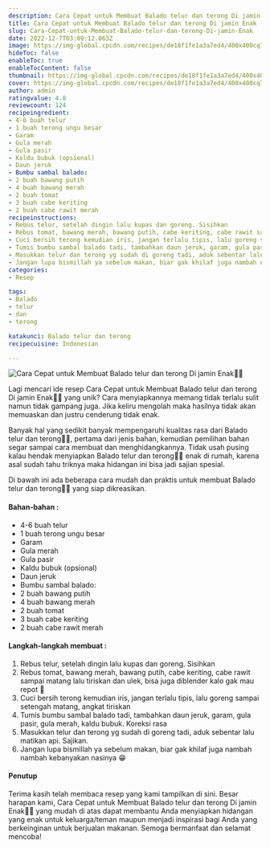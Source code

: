 ```yaml
---
description: Cara Cepat untuk Membuat Balado telur dan terong Di jamin Enak"
title: Cara Cepat untuk Membuat Balado telur dan terong Di jamin Enak
slug: Cara-Cepat-untuk-Membuat-Balado-telur-dan-terong-Di-jamin-Enak
date: 2022-12-7T03:09:12.063Z
image: https://img-global.cpcdn.com/recipes/de18f1fe1a3a7ed4/400x400cq70/photo.jpg
hideToc: false
enableToc: true
enableTocContent: false
thumbnail: https://img-global.cpcdn.com/recipes/de18f1fe1a3a7ed4/400x400cq70/photo.jpg
cover: https://img-global.cpcdn.com/recipes/de18f1fe1a3a7ed4/400x400cq70/photo.jpg
author: admin
ratingvalue: 4.8
reviewcount: 124
recipeingredient:
- 4-6 buah telur
- 1 buah terong ungu besar
- Garam
- Gula merah
- Gula pasir
- Kaldu bubuk (opsional)
- Daun jeruk
- Bumbu sambal balado:
- 2 buah bawang putih
- 4 buah bawang merah
- 2 buah tomat
- 3 buah cabe keriting
- 2 buah cabe rawit merah
recipeinstructions:
- Rebus telur, setelah dingin lalu kupas dan goreng. Sisihkan
- Rebus tomat, bawang merah, bawang putih, cabe keriting, cabe rawit sampai matang lalu tiriskan dan ulek, bisa juga diblender kalo gak mau repot 🤭
- Cuci bersih terong kemudian iris, jangan terlalu tipis, lalu goreng sampai setengah matang, angkat tiriskan
- Tumis bumbu sambal balado tadi, tambahkan daun jeruk, garam, gula pasir, gula merah, kaldu bubuk. Koreksi rasa
- Masukkan telur dan terong yg sudah di goreng tadi, aduk sebentar lalu matikan api. Sajikan.
- Jangan lupa bismillah ya sebelum makan, biar gak khilaf juga nambah nambah kebanyakan nasinya 😁
categories:
- Resep

tags:
- Balado
- telur
- dan
- terong

katakunci: Balado telur dan terong
recipecuisine: Indonesian

---
```


![Cara Cepat untuk Membuat Balado telur dan terong Di jamin Enak👩‍🍳](https://img-global.cpcdn.com/recipes/de18f1fe1a3a7ed4/400x400cq70/photo.jpg)

Lagi mencari ide resep Cara Cepat untuk Membuat Balado telur dan terong Di jamin Enak👩‍🍳 yang unik? Cara menyiapkannya memang tidak terlalu sulit namun tidak gampang juga. Jika keliru mengolah maka hasilnya tidak akan memuaskan dan justru cenderung tidak enak.

Banyak hal yang sedikit banyak mempengaruhi kualitas rasa dari Balado telur dan terong👩‍🍳, pertama dari jenis bahan, kemudian pemilihan bahan segar sampai cara membuat dan menghidangkannya. Tidak usah pusing kalau hendak menyiapkan Balado telur dan terong👩‍🍳 enak di rumah, karena asal sudah tahu triknya maka hidangan ini bisa jadi sajian spesial.

Di bawah ini ada beberapa cara mudah dan praktis untuk membuat Balado telur dan terong👩‍🍳 yang siap dikreasikan.

<!--inarticleads1-->

#### Bahan-bahan :

- 4-6 buah telur
- 1 buah terong ungu besar
- Garam
- Gula merah
- Gula pasir
- Kaldu bubuk (opsional)
- Daun jeruk
- Bumbu sambal balado:
- 2 buah bawang putih
- 4 buah bawang merah
- 2 buah tomat
- 3 buah cabe keriting
- 2 buah cabe rawit merah

<!--inarticleads2-->

#### Langkah-langkah membuat :

1. Rebus telur, setelah dingin lalu kupas dan goreng. Sisihkan
1. Rebus tomat, bawang merah, bawang putih, cabe keriting, cabe rawit sampai matang lalu tiriskan dan ulek, bisa juga diblender kalo gak mau repot 🤭
1. Cuci bersih terong kemudian iris, jangan terlalu tipis, lalu goreng sampai setengah matang, angkat tiriskan
1. Tumis bumbu sambal balado tadi, tambahkan daun jeruk, garam, gula pasir, gula merah, kaldu bubuk. Koreksi rasa
1. Masukkan telur dan terong yg sudah di goreng tadi, aduk sebentar lalu matikan api. Sajikan.
1. Jangan lupa bismillah ya sebelum makan, biar gak khilaf juga nambah nambah kebanyakan nasinya 😁

#### Penutup

Terima kasih telah membaca resep yang kami tampilkan di sini. Besar harapan kami, Cara Cepat untuk Membuat Balado telur dan terong Di jamin Enak👩‍🍳 yang mudah di atas dapat membantu Anda menyiapkan hidangan yang enak untuk keluarga/teman maupun menjadi inspirasi bagi Anda yang berkeinginan untuk berjualan makanan. Semoga bermanfaat dan selamat mencoba!